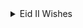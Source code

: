 <details>
  <summary>Eid II Wishes</summary>

<details>
<summary> EXPAND GREETINGS</summary>
  
  ```
  Privileged to see your presence here!
  ```
  
<details>
        <summary>[ A ] Eid_II Checklist: Primary celebration and festival</summary>
  
  ```
  Your checklist:
  ```
  
   - [ ]  Scale: Major impact
   - [ ]  Category: Religion
   - [ ]  Emotional range: Highly sensitive
   - [ ]  Invitation at my home: Open for all
   - [ ]  Vocal pitch: Minor chord
   - [ ]  Dress: Festive and cheerful but nevermin

        </details>

<details>
        <summary>[ B ] 
        RASHADUL ISLAM ross</summary>

  ```
  Brief:
  ```
<details>
            <summary>[ B1 ] Developed by</summary>

   * B.Sc. in Computer Science, CA
   * B.Sc. in Computer Engineering, BD

<details>
            <summary>[ B2 ] Specialization</summary>

   + Computer System & Software
   + Software Engineering


<details>
            <summary>[ B3 ] Expertise</summary>

   + Enterprise inauguration and expansion
   + System or Software Design and Development
   + A.I. & devOP
   + Consulting
   + Business Intelligence and Big Data
   + Liaison
   + Country Lead
   + University speech giving
   + So much in corporates, social responsibility
   + STEM community development
   + Charity

 </details>
 </details>
 </details>
</details>

<details>
        <summary> [ C ] Greeting</summary>

  ```
  English v0.01:
  ```
   > Eid is in you! Everything senses great if you make it sensible and attentive greatness. Happy holidays & feast to you and your f&f both at home and abroad.
  
  ```
  Bengla v0.01:
  ```

   > ঈদ আপনার মাঝেই! আপনি সর্বজনীন অবহিত ও স্বীকৃত বৈশিষ্ট্য অনুভূতিতে থাকলে, সবাই ভাল থাকবে। দেশে ও বিদেশে আপনার সবাইকে ও আপনাকে কাজের ছুটির আন্তরিক শুভেচ্ছা।

  ```
  French v0.01 :
  ```

   > L'Eid est en vous! Tout et bon si vous en faites une grandeur sensible et attentive. Joyeuses fêtes et fêtes à vous, à vos amis et à votre famille, tant chez vous qu'à l'étranger.


  [![greet_eidII2023.aiff](https://github.com/impactLens/greetingsServices/blob/main/greet_eidII2023.aiff)](https://github.com/impactLens/greetingsServices/blob/main/greet_eidII2023.aiff)
  
  ```
  Please, find the audio version of greeting at [here](https://github.com/impactLens/greetingsServices/blob/main/greet_eidII2023.aiff).

  ```

   </details>

<details>
        <summary> [ D ] Those who miss me: here says all</summary>


  ```
  How am i looking now, what's new?
  ```

   ![Pixels](img_2_1687960547281.jpg)

   </details>

 <details>
   <summary> [ E ] Reach me</summary>


  ```
  Current AVailability
  ```

   | Title      | Location |  Availability     |
   | :---        |    :----:   |          ---: |
   | Webex      | Gmail: rashadul.cse       | Invite away   |
   | Postbox      | Outlook: itsme.rashadul       | Be techsavy   |
   | SMS/Page  | +HH0 AHDA GO ROSS        |  Love to read this      |
   | Cell  | +HH0 AGA DAA HCIE        |  11PM to 11AM EDT      |
   | Venue  | BE.7376062, HI.2598786        |  Encouraged to attend      |

 </details>
</details>

```
Thank you!
```
</details>
